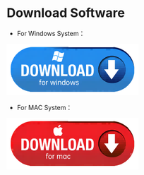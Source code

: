 

# Download Software

* For Windows System：
 

[![](assets/windows.png)](https://drive.google.com/file/d/1M34K7Uy4s34QFudBA-4a1Ql59KKLMQWN/view?usp=sharing)
 
 * For MAC System：
  
   
 [![](assets/mac.png)](https://drive.google.com/file/d/1OHN789FNeqrVKyFTqTtY3ut0XbRACgX4/view?usp=sharing)
  

